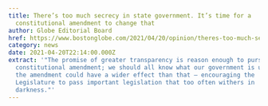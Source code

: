 ```yaml
---
title: There’s too much secrecy in state government. It’s time for a
  constitutional amendment to change that
author: Globe Editorial Board
href: https://www.bostonglobe.com/2021/04/20/opinion/theres-too-much-secrecy-state-government-its-time-constitutional-amendment-change-that/
category: news
date: 2021-04-20T22:14:00.000Z
extract: '"The promise of greater transparency is reason enough to pursue a
  constitutional amendment; we should all know what our government is up to. But
  the amendment could have a wider effect than that — encouraging the
  Legislature to pass important legislation that too often withers in
  darkness."'
---
```

